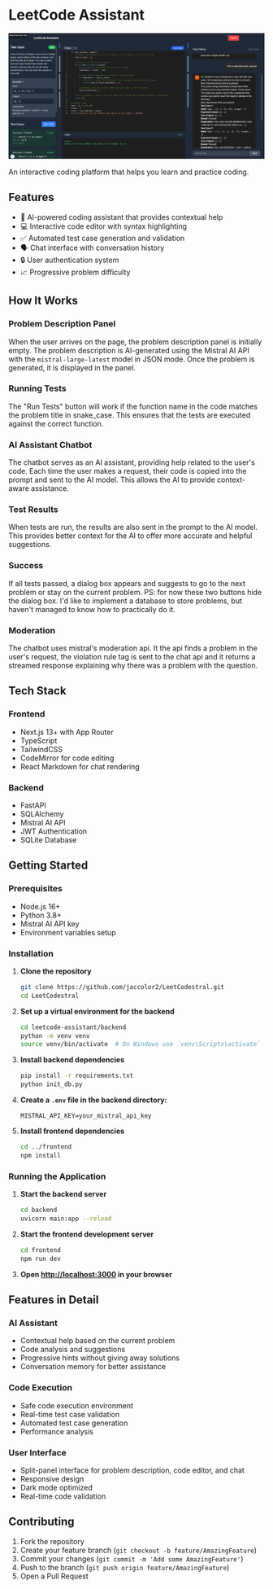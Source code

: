 ﻿# LeetCode Assistant

![Frontend Example](frontend_example.png)

An interactive coding platform that helps you learn and practice coding.

## Features

- 🤖 AI-powered coding assistant that provides contextual help
- 💻 Interactive code editor with syntax highlighting
- ✅ Automated test case generation and validation
- 🗣️ Chat interface with conversation history
- 🔒 User authentication system
- 📈 Progressive problem difficulty

## How It Works

### Problem Description Panel

When the user arrives on the page, the problem description panel is initially empty. The problem description is AI-generated using the Mistral AI API with the `mistral-large-latest` model in JSON mode. Once the problem is generated, it is displayed in the panel.

### Running Tests

The "Run Tests" button will work if the function name in the code matches the problem title in snake_case. This ensures that the tests are executed against the correct function.

### AI Assistant Chatbot

The chatbot serves as an AI assistant, providing help related to the user's code. Each time the user makes a request, their code is copied into the prompt and sent to the AI model. This allows the AI to provide context-aware assistance.

### Test Results

When tests are run, the results are also sent in the prompt to the AI model. This provides better context for the AI to offer more accurate and helpful suggestions.

### Success

If all tests passed, a dialog box appears and suggests to go to the next problem or stay on the current problem.
PS: for now these two buttons hide the dialog box. I'd like to implement a database to store problems, but haven't managed to know how to practically do it.

### Moderation

The chatbot uses mistral's moderation api. It the api finds a problem in the user's request, the violation rule tag is sent to the chat api and it returns a streamed response explaining why there was a problem with the question.

## Tech Stack

### Frontend

- Next.js 13+ with App Router
- TypeScript
- TailwindCSS
- CodeMirror for code editing
- React Markdown for chat rendering

### Backend

- FastAPI
- SQLAlchemy
- Mistral AI API
- JWT Authentication
- SQLite Database

## Getting Started

### Prerequisites

- Node.js 16+
- Python 3.8+
- Mistral AI API key
- Environment variables setup

### Installation

1. **Clone the repository**

    ```bash
    git clone https://github.com/jaccolor2/LeetCodestral.git
    cd LeetCodestral
    ```

2. **Set up a virtual environment for the backend**

    ```bash
    cd leetcode-assistant/backend
    python -m venv venv
    source venv/bin/activate  # On Windows use `venv\Scripts\activate`
    ```

3. **Install backend dependencies**

    ```bash
    pip install -r requirements.txt
    python init_db.py
    ```

4. **Create a `.env` file in the backend directory:**

    ```env
    MISTRAL_API_KEY=your_mistral_api_key
    ```

5. **Install frontend dependencies**

    ```bash
    cd ../frontend
    npm install
    ```

### Running the Application

1. **Start the backend server**

    ```bash
    cd backend
    uvicorn main:app --reload
    ```

2. **Start the frontend development server**

    ```bash
    cd frontend
    npm run dev
    ```

3. **Open [http://localhost:3000](http://localhost:3000) in your browser**

## Features in Detail

### AI Assistant

- Contextual help based on the current problem
- Code analysis and suggestions
- Progressive hints without giving away solutions
- Conversation memory for better assistance

### Code Execution

- Safe code execution environment
- Real-time test case validation
- Automated test case generation
- Performance analysis

### User Interface

- Split-panel interface for problem description, code editor, and chat
- Responsive design
- Dark mode optimized
- Real-time code validation

## Contributing

1. Fork the repository
2. Create your feature branch (`git checkout -b feature/AmazingFeature`)
3. Commit your changes (`git commit -m 'Add some AmazingFeature'`)
4. Push to the branch (`git push origin feature/AmazingFeature`)
5. Open a Pull Request

